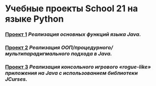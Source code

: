 # Учебные проекты School 21 на языке Python

### [Проект 1](AP1_Jy_T01) _Реализация основных функций языка Java._

### [Проект 2](AP1_Jy_T02) _Реализация ООП/процедурного/мультипарадигмального подхода в Java._

### [Проект 3](AP1_Jy_P01) _Реализация консольного игрового «rogue-like» приложения на Java с использованием библиотеки JCurses._